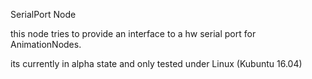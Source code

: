 SerialPort Node

this node tries to provide an interface to a hw serial port for AnimationNodes.

its currently in alpha state and only tested under Linux (Kubuntu 16.04)
